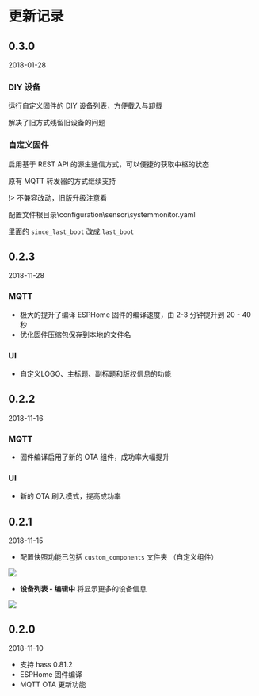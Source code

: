 # 更新记录

## 0.3.0

2018-01-28

### DIY 设备

运行自定义固件的 DIY 设备列表，方便载入与卸载

解决了旧方式残留旧设备的问题


### 自定义固件

启用基于 REST API 的源生通信方式，可以便捷的获取中枢的状态

原有 MQTT 转发器的方式继续支持


!> 不兼容改动，旧版升级注意看


配置文件根目录\configuration\sensor\systemmonitor.yaml

里面的 `since_last_boot` 改成 `last_boot`



## 0.2.3

2018-11-28

### MQTT

- 极大的提升了编译 ESPHome 固件的编译速度，由 2-3 分钟提升到 20 - 40 秒
- 优化固件压缩包保存到本地的文件名

### UI

- 自定义LOGO、主标题、副标题和版权信息的功能


## 0.2.2

2018-11-16

### MQTT

 - 固件编译启用了新的 OTA 组件，成功率大幅提升

### UI

 - 新的 OTA 刷入模式，提高成功率

## 0.2.1

2018-11-15

 - 配置快照功能已包括 `custom_components` 文件夹 （自定义组件）

![](http://pic.airijia.com/doc/20190703094547.png)


 - **设备列表 - 编辑中** 将显示更多的设备信息

![](http://pic.airijia.com/doc/20190703094557.png)


## 0.2.0

2018-11-10

 - 支持 hass 0.81.2
 - ESPHome 固件编译
 - MQTT OTA 更新功能

